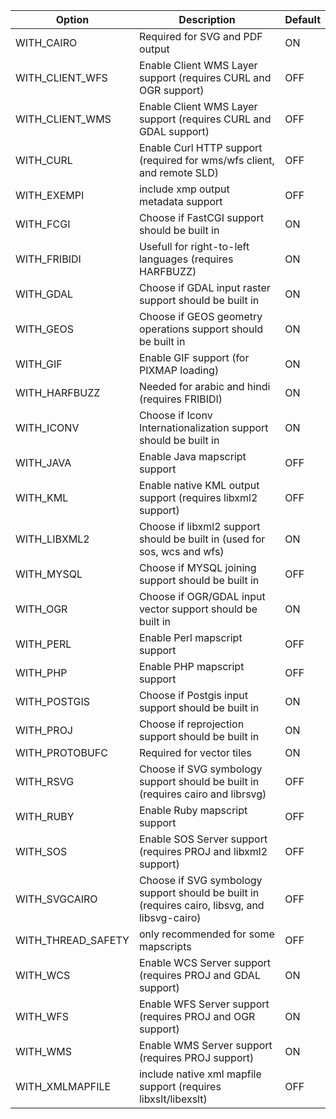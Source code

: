 | Option | Description | Default |
|--------|-------------|---------|
| WITH_CAIRO | Required for SVG and PDF output | ON |
| WITH_CLIENT_WFS | Enable Client WMS Layer support (requires CURL and OGR support) | OFF |
| WITH_CLIENT_WMS | Enable Client WMS Layer support (requires CURL and GDAL support) | OFF |
| WITH_CURL | Enable Curl HTTP support (required for wms/wfs client, and remote SLD) | OFF |
| WITH_EXEMPI | include xmp output metadata support | OFF |
| WITH_FCGI | Choose if FastCGI support should be built in | ON |
| WITH_FRIBIDI | Usefull for right-to-left languages (requires HARFBUZZ) | ON |
| WITH_GDAL | Choose if GDAL input raster support should be built in | ON |
| WITH_GEOS | Choose if GEOS geometry operations support should be built in | ON |
| WITH_GIF | Enable GIF support (for PIXMAP loading) | ON |
| WITH_HARFBUZZ | Needed for arabic and hindi (requires FRIBIDI) | ON |
| WITH_ICONV | Choose if Iconv Internationalization support should be built in | ON |
| WITH_JAVA | Enable Java mapscript support | OFF |
| WITH_KML | Enable native KML output support (requires libxml2 support) | OFF |
| WITH_LIBXML2 | Choose if libxml2 support should be built in (used for sos, wcs and wfs) | ON |
| WITH_MYSQL | Choose if MYSQL joining support should be built in | OFF |
| WITH_OGR | Choose if OGR/GDAL input vector support should be built in | ON |
| WITH_PERL | Enable Perl mapscript support | OFF |
| WITH_PHP | Enable PHP mapscript support | OFF |
| WITH_POSTGIS | Choose if Postgis input support should be built in | ON |
| WITH_PROJ | Choose if reprojection support should be built in | ON |
| WITH_PROTOBUFC | Required for vector tiles | ON |
| WITH_RSVG | Choose if SVG symbology support should be built in (requires cairo and librsvg) | OFF |
| WITH_RUBY | Enable Ruby mapscript support | OFF |
| WITH_SOS | Enable SOS Server support (requires PROJ and libxml2 support) | OFF |
| WITH_SVGCAIRO | Choose if SVG symbology support should be built in (requires cairo, libsvg, and libsvg-cairo) | OFF |
| WITH_THREAD_SAFETY | only recommended for some mapscripts | OFF |
| WITH_WCS | Enable WCS Server support (requires PROJ and GDAL support) | ON |
| WITH_WFS | Enable WFS Server support (requires PROJ and OGR support) | ON |
| WITH_WMS | Enable WMS Server support (requires PROJ support) | ON |
| WITH_XMLMAPFILE | include native xml mapfile support (requires libxslt/libexslt) | OFF |
